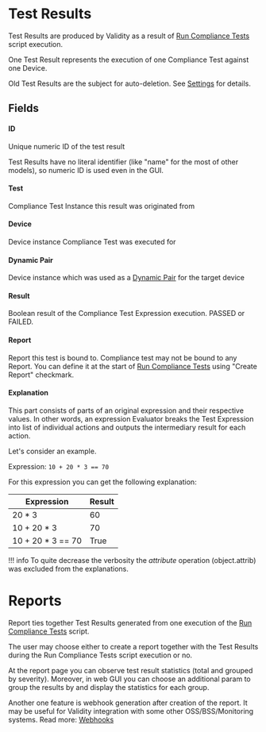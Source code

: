 # Test Results

Test Results are produced by Validity as a result of [Run Compliance Tests](scripts.md#run-compliance-tests) script execution.

One Test Result represents the execution of one Compliance Test against one Device.

Old Test Results are the subject for auto-deletion. See [Settings](../plugin_settings.md#store_last_results) for details.

## Fields

#### ID

Unique numeric ID of the test result

Test Results have no literal identifier (like "name" for the most of other models), so numeric ID is used even in the GUI.

#### Test

Compliance Test Instance this result was originated from

#### Device

Device instance Compliance Test was executed for

#### Dynamic Pair

Device instance which was used as a [Dynamic Pair](../tips_tricks/dynamic_pairs.md) for the target device

#### Result

Boolean result of the Compliance Test Expression execution. PASSED or FAILED.


#### Report

Report this test is bound to. Compliance test may not be bound to any Report. You can define it at the start of [Run Compliance Tests](scripts.md#run-compliance-tests) using "Create Report" checkmark.

#### Explanation

This part consists of parts of an original expression and their respective values. In other words, an expression Evaluator breaks the Test Expression into list of individual actions and outputs the intermediary result for each action.

Let's consider an example.

Expression: `10 + 20 * 3 == 70`

For this expression you can get the following explanation:

| **Expression**    | **Result** |
|-------------------|------------|
| 20 * 3            | 60         |
| 10 + 20 * 3       | 70         |
| 10 + 20 * 3 == 70 | True       |


!!! info
    To quite decrease the verbosity the *attribute* operation (object.attrib) was excluded from the explanations.


# Reports

Report ties together Test Results generated from one execution of the [Run Compliance Tests](scripts.md#run-compliance-tests) script.

The user may choose either to create a report together with the Test Results during the Run Compliance Tests script execution or no.

At the report page you can observe test result statistics (total and grouped by severity). Moreover, in web GUI you can choose an additional param to group the results by and display the statistics for each group.

Another one feature is webhook generation after creation of the report. It may be useful for Validity integration with some other OSS/BSS/Monitoring systems. Read more: [Webhooks](../tips_tricks/webhooks.md)

